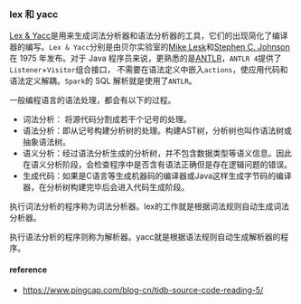 ### lex 和 yacc

[Lex & Yacc](http://dinosaur.compilertools.net/)是用来生成词法分析器和语法分析器的工具，它们的出现简化了编译器的编写。`Lex & Yacc`分别是由贝尔实验室的[Mike Lesk](https://en.wikipedia.org/wiki/Mike_Lesk)和[Stephen C. Johnson](https://en.wikipedia.org/wiki/Stephen_C._Johnson)在 1975 年发布。对于 Java 程序员来说，更熟悉的是[ANTLR](http://www.antlr.org/)，`ANTLR 4`提供了`Listener`+`Visitor`组合接口， 不需要在语法定义中嵌入`actions`，使应用代码和语法定义解耦。`Spark`的 SQL 解析就是使用了`ANTLR`。

一般编程语言的语法处理，都会有以下的过程。

* 词法分析： 将源代码分割成若干个记号的处理。
* 语法分析：即从记号构建分析树的处理。构建AST树，分析树也叫作语法树或抽象语法树。
* 语义分析：经过语法分析生成的分析树，并不包含数据类型等语义信息。因此在语义分析阶段，会检查程序中是否含有语法正确但是存在逻辑问题的错误。
* 生成代码：如果是C语言等生成机器码的编译器或Java这样生成字节码的编译器，在分析树构建完毕后会进入代码生成阶段。



执行词法分析的程序称为词法分析器。lex的工作就是根据词法规则自动生成词法分析器。

执行语法分析的程序则称为解析器。yacc就是根据语法规则自动生成解析器的程序。



#### reference

* https://www.pingcap.com/blog-cn/tidb-source-code-reading-5/



